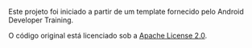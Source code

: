 Este projeto foi iniciado a partir de um template fornecido pelo Android Developer Training.

O código original está licenciado sob a [Apache License 2.0](https://www.apache.org/licenses/LICENSE-2.0).